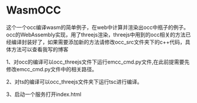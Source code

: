 # WasmOCC
这个一个occ编译wasm的简单例子，在web中计算并渲染出occ中瓶子的例子。
occ的WebAssembly实现，用了threejs渲染，threejs中用到的occ相关的方法已经编译封装好了，如果需要添加新的方法请修改occ_src文件夹下的c++代码，具体方法可以查看我写的博客

1、对occ的编译可以occ_threejs文件下运行emcc_cmd.py文件,在此前提需要先修改emcc_cmd.py文件中的相关路径。

2、对ts的编译可以occ_threejs文件夹下运行tsc进行编译。

3、启动一个服务打开index.html

